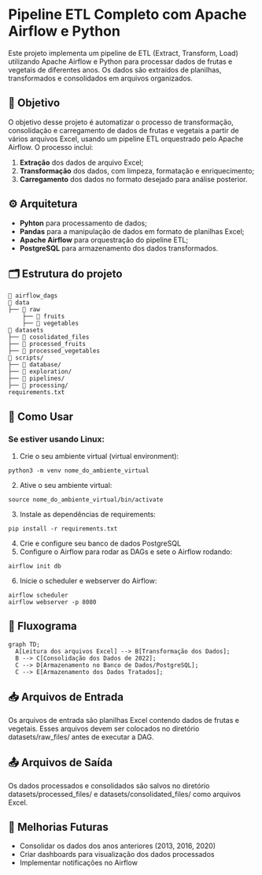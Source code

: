 # Pipeline ETL Completo com Apache Airflow e Python
Este projeto implementa um pipeline de ETL (Extract, Transform, Load) utilizando Apache Airflow e Python para processar dados de frutas e vegetais de diferentes anos. Os dados são extraídos de planilhas, transformados e consolidados em arquivos organizados.

## 🎯 Objetivo
O objetivo desse projeto é automatizar o processo de transformação, consolidação e carregamento de dados de frutas e vegetais a partir de vários arquivos Excel, usando um pipeline ETL orquestrado pelo Apache Airflow. O processo inclui:

1. **Extração** dos dados de arquivo Excel;
2. **Transformação** dos dados, com limpeza, formatação e enriquecimento;
3. **Carregamento** dos dados no formato desejado para análise posterior.

## ⚙️ Arquitetura
* **Pyhton** para processamento de dados;
* **Pandas** para a manipulação de dados em formato de planilhas Excel;
* **Apache Airflow** para orquestração do pipeline ETL;
* **PostgreSQL** para armazenamento dos dados transformados.

## 🗂️ Estrutura do projeto
```
📁 airflow_dags
📁 data
├── 📁 raw
    ├── 📁 fruits
    ├── 📁 vegetables
📁 datasets
├── 📁 cosolidated_files
├── 📁 processed_fruits
├── 📁 processed_vegetables
📁 scripts/
├── 📁 database/
├── 📁 exploration/
├── 📁 pipelines/
├── 📁 processing/
requirements.txt
```

## 📝 Como Usar
### Se estiver usando Linux:
1. Crie o seu ambiente virtual (virtual environment):
```
python3 -m venv nome_do_ambiente_virtual
```
2. Ative o seu ambiente virtual:
```
source nome_do_ambiente_virtual/bin/activate
```
3. Instale as dependências de requirements:
```
pip install -r requirements.txt
```
4. Crie e configure seu banco de dados PostgreSQL
5. Configure o Airflow para rodar as DAGs e sete o Airflow rodando:
```
airflow init db
```
6. Inicie o scheduler e webserver do Airflow:
```
airflow scheduler
airflow webserver -p 8080
```

## 🔄 Fluxograma

```mermaid
graph TD;
  A[Leitura dos arquivos Excel] --> B[Transformação dos Dados];
  B --> C[Consolidação dos Dados de 2022];
  C --> D[Armazenamento no Banco de Dados/PostgreSQL];
  C --> E[Armazenamento dos Dados Tratados];
```

## 📥 Arquivos de Entrada
Os arquivos de entrada são planilhas Excel contendo dados de frutas e vegetais. Esses arquivos devem ser colocados no diretório datasets/raw_files/ antes de executar a DAG.

## 📤 Arquivos de Saída
Os dados processados e consolidados são salvos no diretório datasets/processed_files/ e datasets/consolidated_files/ como arquivos Excel.

## 🔮 Melhorias Futuras
- Consolidar os dados dos anos anteriores (2013, 2016, 2020)
- Criar dashboards para visualização dos dados processados
- Implementar notificações no Airflow